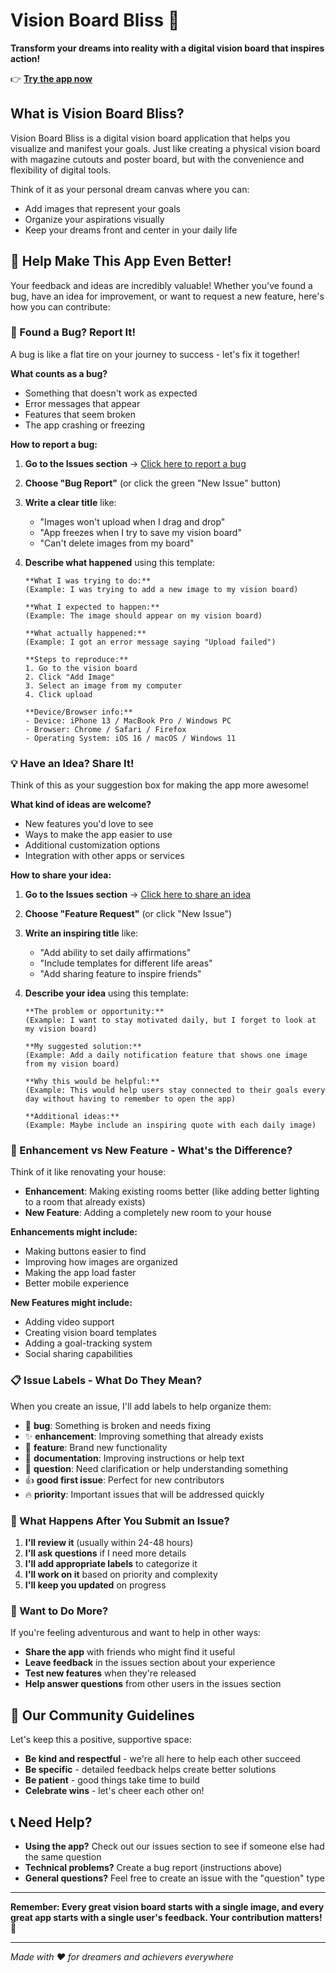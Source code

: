 # Vision Board Bliss 🌟

**Transform your dreams into reality with a digital vision board that inspires action!**

👉 **[Try the app now](https://vision-board-bliss.lovable.app/)**

## What is Vision Board Bliss?

Vision Board Bliss is a digital vision board application that helps you visualize and manifest your goals. Just like creating a physical vision board with magazine cutouts and poster board, but with the convenience and flexibility of digital tools.

Think of it as your personal dream canvas where you can:
- Add images that represent your goals
- Organize your aspirations visually
- Keep your dreams front and center in your daily life

## 🤝 Help Make This App Even Better!

Your feedback and ideas are incredibly valuable! Whether you've found a bug, have an idea for improvement, or want to request a new feature, here's how you can contribute:

### 🐛 Found a Bug? Report It!

A bug is like a flat tire on your journey to success - let's fix it together!

**What counts as a bug?**
- Something that doesn't work as expected
- Error messages that appear
- Features that seem broken
- The app crashing or freezing

**How to report a bug:**

1. **Go to the Issues section** → [Click here to report a bug](https://github.com/nadvolod/vision-board-bliss/issues/new)

2. **Choose "Bug Report"** (or click the green "New Issue" button)

3. **Write a clear title** like:
   - "Images won't upload when I drag and drop"
   - "App freezes when I try to save my vision board"
   - "Can't delete images from my board"

4. **Describe what happened** using this template:
   ```
   **What I was trying to do:**
   (Example: I was trying to add a new image to my vision board)
   
   **What I expected to happen:**
   (Example: The image should appear on my vision board)
   
   **What actually happened:**
   (Example: I got an error message saying "Upload failed")
   
   **Steps to reproduce:**
   1. Go to the vision board
   2. Click "Add Image"
   3. Select an image from my computer
   4. Click upload
   
   **Device/Browser info:**
   - Device: iPhone 13 / MacBook Pro / Windows PC
   - Browser: Chrome / Safari / Firefox
   - Operating System: iOS 16 / macOS / Windows 11
   ```

### 💡 Have an Idea? Share It!

Think of this as your suggestion box for making the app more awesome!

**What kind of ideas are welcome?**
- New features you'd love to see
- Ways to make the app easier to use
- Additional customization options
- Integration with other apps or services

**How to share your idea:**

1. **Go to the Issues section** → [Click here to share an idea](https://github.com/nadvolod/vision-board-bliss/issues/new)

2. **Choose "Feature Request"** (or click "New Issue")

3. **Write an inspiring title** like:
   - "Add ability to set daily affirmations"
   - "Include templates for different life areas"
   - "Add sharing feature to inspire friends"

4. **Describe your idea** using this template:
   ```
   **The problem or opportunity:**
   (Example: I want to stay motivated daily, but I forget to look at my vision board)
   
   **My suggested solution:**
   (Example: Add a daily notification feature that shows one image from my vision board)
   
   **Why this would be helpful:**
   (Example: This would help users stay connected to their goals every day without having to remember to open the app)
   
   **Additional ideas:**
   (Example: Maybe include an inspiring quote with each daily image)
   ```

### 🎯 Enhancement vs New Feature - What's the Difference?

Think of it like renovating your house:
- **Enhancement**: Making existing rooms better (like adding better lighting to a room that already exists)
- **New Feature**: Adding a completely new room to your house

**Enhancements might include:**
- Making buttons easier to find
- Improving how images are organized
- Making the app load faster
- Better mobile experience

**New Features might include:**
- Adding video support
- Creating vision board templates
- Adding a goal-tracking system
- Social sharing capabilities

### 📋 Issue Labels - What Do They Mean?

When you create an issue, I'll add labels to help organize them:

- 🐛 **bug**: Something is broken and needs fixing
- ✨ **enhancement**: Improving something that already exists
- 🚀 **feature**: Brand new functionality
- 📖 **documentation**: Improving instructions or help text
- 🤔 **question**: Need clarification or help understanding something
- 👍 **good first issue**: Perfect for new contributors
- 🔥 **priority**: Important issues that will be addressed quickly

### 🎉 What Happens After You Submit an Issue?

1. **I'll review it** (usually within 24-48 hours)
2. **I'll ask questions** if I need more details
3. **I'll add appropriate labels** to categorize it
4. **I'll work on it** based on priority and complexity
5. **I'll keep you updated** on progress

### 💪 Want to Do More?

If you're feeling adventurous and want to help in other ways:

- **Share the app** with friends who might find it useful
- **Leave feedback** in the issues section about your experience
- **Test new features** when they're released
- **Help answer questions** from other users in the issues section

## 🌈 Our Community Guidelines

Let's keep this a positive, supportive space:

- **Be kind and respectful** - we're all here to help each other succeed
- **Be specific** - detailed feedback helps create better solutions
- **Be patient** - good things take time to build
- **Celebrate wins** - let's cheer each other on!

## 📞 Need Help?

- **Using the app?** Check out our issues section to see if someone else had the same question
- **Technical problems?** Create a bug report (instructions above)
- **General questions?** Feel free to create an issue with the "question" type

---

**Remember: Every great vision board starts with a single image, and every great app starts with a single user's feedback. Your contribution matters! 🌟**

---

*Made with ❤️ for dreamers and achievers everywhere*
